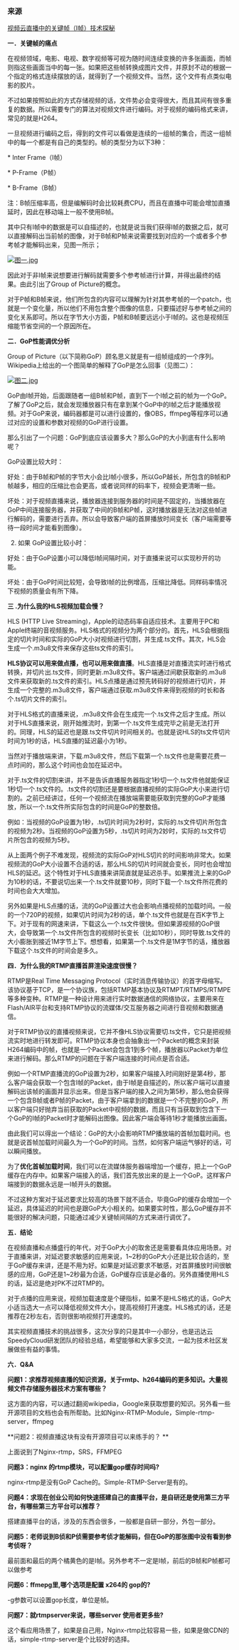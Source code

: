 ### 来源

[视频云直播中的关键帧（I帧）技术探秘](http://www.dnsdizhi.com/post-224.html)

**一．关键帧的痛点**

在视频领域，电影、电视、数字视频等可视为随时间连续变换的许多张画面，而帧则指这些画面当中的每一张。如果把这些帧转换成图片文件，并原封不动的根据一个指定的格式连续摆放的话，就得到了一个视频文件。当然，这个文件有点类似电影的胶片。

不过如果按照如此的方式存储视频的话，文件势必会变得很大，而且其间有很多重复的数据。所以需要专门的算法对视频文件进行编码。对于视频的编码格式来讲，常见的就是H264。

一旦视频进行编码之后，得到的文件可以看做是连续的一组帧的集合，而这一组帧中的每一个都是有自己的类型的。帧的类型分为以下3种：

\* Inter Frame（I帧）

\* P-Frame（P帧）

\* B-Frame（B帧）

 注：B帧压缩率高，但是编解码时会比较耗费CPU，而且在直播中可能会增加直播延时，因此在移动端上一般不使用B帧。 

其中只有I帧中的数据是可以自描述的，也就是说当我们获得I帧的数据之后，就可以直接解码出当前帧的图像，对于B帧和P帧来说需要找到对应的一个或者多个参考帧才能解码出来，见图一所示；

[![图一.jpg](http://www.dnsdizhi.com/content/uploadfile/201608/ce311470204168.jpg)](http://www.dnsdizhi.com/content/uploadfile/201608/ce311470204168.jpg)

因此对于非I帧来说想要进行解码就需要多个参考帧进行计算，并得出最终的结果。由此引出了Group of Picture的概念。

对于P帧和B帧来说，他们所包含的内容可以理解为针对其参考帧的一个patch，也就是一个变化量，所以他们不用包含整个图像的信息，只要描述好与参考帧之间的变化关系即可。所以在字节大小方面，P帧和B帧要远远小于I帧的。这也是视频压缩能节省空间的一个原因所在。

 **二．GoP性能调优分析**

Group of Picture（以下简称GoP）顾名思义就是有一组帧组成的一个序列。Wikipedia上给出的一个图简单的解释了GoP是怎么回事（见图二）：

[![图二.jpg](http://www.dnsdizhi.com/content/uploadfile/201608/92371470204193.jpg)](http://www.dnsdizhi.com/content/uploadfile/201608/92371470204193.jpg)

GoP由I帧开始，后面跟随者一组B帧和P帧，直到下一个I帧之前的帧为一个GoP。了解了GoP之后，就会发现播放器只有在拿到某个GoP中的I帧之后才能播放视频。对于GoP来说，编码器都是可以进行设置的，像OBS，ffmpeg等程序可以通过对应的设置和参数对视频的GoP进行设置。

那么引出了一个问题：GoP到底应该设置多大？那么GoP的大小到底有什么影响呢？

GoP设置比较大时：

好处：由于B帧和P帧的字节大小会比I帧小很多，所以GoP越长，所包含的B帧和P帧越多，相应的压缩比也会更高，或者说同样的码率下，视频会更清晰一些。

坏处：对于视频直播来说，播放器连接到服务器的时间是不固定的，当播放器在GoP中间连接服务器，并获取了中间的B帧和P帧，这时播放器是无法对这些帧进行解码的，需要进行丢弃。所以会导致客户端的首屏播放时间变长（客户端需要等待一段时间才能看到图像）。

  2.  如果 GoP设置比较小时：

好处：由于GoP设置小可以降低I帧间隔时间，对于直播来说可以实现秒开的功能。

坏处：由于GoP时间比较短，会导致I帧的比例增高，压缩比降低。同样码率情况下视频的质量会有所下降。

**三 .为什么我的HLS视频加载会慢？**

HLS (HTTP Live Streaming)，Apple的动态码率自适应技术。主要用于PC和Apple终端的音视频服务。HLS格式的视频分为两个部分的。首先，HLS会根据指定的切片时间和实际的GoP大小对视频进行切割，并生成.ts文件。其次，HLS会生成一个.m3u8文件来保存这些ts文件的索引。

**HLS协议可以用来做点播，也可以用来做直播**。HLS直播是对直播流实时进行格式转换，并切片出.ts文件，同时更新.m3u8文件。客户端通过间歇获取新的.m3u8文件来获取新的.ts文件的索引。HLS点播是通过预先转码好的视频进行切片，并生成一个完整的.m3u8文件，客户端通过获取.m3u8文件来得到视频的时长和各个.ts切片文件的索引。

对于HLS格式的直播来说，.m3u8文件会在生成完一个.ts文件之后才生成。所以对于HLS直播来说，刚开始推流时，到第一个.ts文件生成完毕之前是无法打开的。同理，HLS的延迟也是跟.ts文件切片时间相关的。也就是说HLS的ts文件切片时间为1秒的话，HLS直播的延迟最小为1秒。

当然对于播放端来讲，下载.m3u8文件，然后下载第一个.ts文件也是需要花费一点时间的，那么这个时间也会加在延迟中。

对于.ts文件的切割来讲，并不是告诉直播服务器指定1秒切一个.ts文件他就能保证1秒切一个.ts文件的。.ts文件的切割还是要根据直播视频的实际GoP大小来进行切割的。之前已经讲过，任何一个视频流在播放端需要能获取到完整的GoP才能播放，所以一个.ts文件所实际包含的时间是GoP的整数倍。

例如：当视频的GoP设置为1秒，.ts切片时间为2秒时，实际的.ts文件切片所包含的视频为2秒。当视频的GoP设置为5秒，.ts切片时间为2妙时，实际的.ts文件切片所包含的视频为5秒。

从上面两个例子不难发现，视频流的实际GoP对HLS切片的时间影响非常大。如果视频流的GoP大小设置不合适的话，那么HLS的切片时间就会变长，同时也会增加HLS的延迟。这个特性对于HLS直播来讲简直就是延迟杀手。如果推流上来的GoP为10秒的话，不要说切出来一个.ts文件就要10秒，同时下载一个.ts文件所花费的时间也会大大增加。

另外如果是HLS点播的话，流的GoP设置过大也会影响点播视频的加载时间。一般的一个720P的视频，如果切片时间为2秒的话，单个.ts文件也就是在百K字节上下。对于现有的网速来讲，下载这么一个.ts文件很快。但如果源视频的GoP很大，会导致第一个.ts文件所包含的视频时长变长（比如10秒），同时导致.ts文件的大小膨胀到接近1M字节上下。想想看，如果第一个.ts文件是1M字节的话，播放器下载这个.ts文件的时间会是多久。

**四．为什么我的RTMP直播首屏渲染速度很慢？**

RTMP是Real Time Messaging Protocol（实时消息传输协议）的首字母缩写。该协议基于TCP，是一个协议族，包括RTMP基本协议及RTMPT/RTMPS/RTMPE等多种变种。RTMP是一种设计用来进行实时数据通信的网络协议，主要用来在Flash/AIR平台和支持RTMP协议的流媒体/交互服务器之间进行音视频和数据通信。

对于RTMP协议的直播视频来说，它并不像HLS协议需要切.ts文件，它只是把视频流实时地进行转发即可。RTMP协议本身也会抽象出一个Packet的概念来封装H264编码中的帧，也就是一个Packet会包含1到多个帧，播放器以Packet为单位来进行解码。那么RTMP的问题在于客户端连接的时间点是否合适。

例如一个RTMP直播流的GoP设置为2秒，如果客户端接入时间刚好是第4秒，那么客户端会获取一个包含I帧的Packet，由于I帧是自描述的，所以客户端可以直接解码出该帧的画面并显示出来。但是当客户端的接入之间为第5秒，那么他会获得一个包含B帧或者P帧的Packet，由于客户端拿到的数据是一个不完整的GoP，所以客户端只好抛弃当前获取的Packet中视频的数据，而且只有当获取到包含下一个GoP的I帧的Packet时才能解码出图像。因此客户端会等待1秒才能播放出画面。

由此我们可以得出一个结论：GoP的大小会影响RTMP播放端的首帧加载时间。也就是说首帧加载时间最久为一个GoP的时间。当然，如何客户端运气够好的话，可以瞬间播放。

为了**优化首帧加载时间**，我们可以在流媒体服务器端增加一个缓存，把上一个GoP缓存在内存中。如果客户端接入的话，我们首先放出来的是上一个GoP。这样客户端接到的数据永远是一I帧开头的数据。

不过这种方案对于延迟要求比较高的场景下就不适合。毕竟GoP的缓存会增加一个延迟，具体延迟的时间也是跟GoP大小相关的。如果要实时性，那么GoP缓存并不能很好的解决问题，只能通过减少关键帧间隔的方式来进行调优了。

**五．结论**

在视频直播和点播盛行的年代，对于GoP大小的取舍还是需要看具体应用场景。对于直播来讲，对延迟要求敏感的应用来说，1~2秒的GoP大小还是比较合适的，至于GoP缓存来讲，还是不用为好。如果是对延迟要求不敏感，对首屏播放时间很敏感的应用，GoP还是1~2秒最为合适，GoP缓存应该是必备的。另外直播使用HLS的话，延迟是绝对PK不过RTMP的。

对于点播的应用来说，视频加载速度是个硬指标，如果不是HLS格式的话，GoP大小适当选大一点可以降低视频文件大小，提高视频打开速度。HLS格式的话，还是推荐在2秒左右，否则很影响视频打开速度的。

其实视频直播技术的挑战很多，这次分享的只是其中一小部分，也是迅达云SpeedyCloud研发团队的经验总结，希望能够和大家多交流，一起为技术社区发展做些有益的事情。

**六．Q&A**

**问题1：求推荐视频直播的知识资源，关于rmtp、h264编码的更多知识。大量视频文件存储服务器技术方案有哪些？**

这方面的内容，可以通过翻阅wikipedia，Google来获取想要的知识。另外看一些开源项目的文档也会有所帮助。比如Nginx-RTMP-Module，Simple-rtmp-server，ffmpeg

**问题2：视频直播这块有没有开源项目可以来练手的？  **

上面说到了Nginx-rtmp，SRS，FFMPEG

**问题3：nginx 的rtmp模块，可以配置gop缓存时间吗?**

nginx-rtmp是没有GoP Cache的。Simple-RTMP-Server是有的。

**问题4：求现在创业公司如何快速搭建自己的直播平台，是自研还是使用第三方平台，有哪些第三方平台可以推荐？**

搭建直播平台的话，涉及的东西会很多，一般都是自研一部分，外包一部分。

**问题5：老师说到B侦和P侦需要参考侦才能解码，但在GoP的那张图中没有看到参考侦呀？**

最前面和最后的两个橘黄色的是I帧。另外参考不一定是I帧，前后的B帧和P帧都可以做参考

 **问题6：ffmepg里,哪个选项是配置 x264的 gop的?**

-g参数可以设置gop长度，单位是帧。

**问题7：就rtmpserver来说，哪些server 使用者更多些?**

这个看应用场景了，如果是自己用，Nginx-rtmp比较容易一些，如果是做CDN的话，simple-rtmp-server是个比较好的选择。